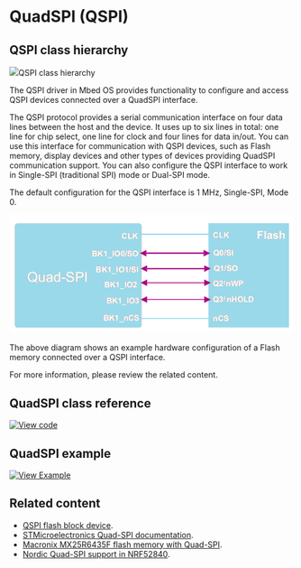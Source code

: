 # QuadSPI (QSPI)

## QSPI class hierarchy

<span class="images">![](https://os.mbed.com/docs/mbed-os/development/mbed-os-api-doxy/classmbed_1_1_q_s_p_i.png)<span>QSPI class hierarchy</span></span>

The QSPI driver in Mbed OS provides functionality to configure and access QSPI devices connected over a QuadSPI interface.

The QSPI protocol provides a serial communication interface on four data lines between the host and the device. It uses up to six lines in total: one line for chip select, one line for clock and four lines for data in/out. You can use this interface for communication with QSPI devices, such as Flash memory, display devices and other types of devices providing QuadSPI communication support. You can also configure the QSPI interface to work in Single-SPI (traditional SPI) mode or Dual-SPI mode.

The default configuration for the QSPI interface is 1 MHz, Single-SPI, Mode 0.

<span class="images">![](../../images/quadspi.png)</span>

The above diagram shows an example hardware configuration of a Flash memory connected over a QSPI interface.

For more information, please review the related content.

## QuadSPI class reference

[![View code](https://www.mbed.com/embed/?type=library)](https://os.mbed.com/docs/mbed-os/development/mbed-os-api-doxy/classmbed_1_1_q_s_p_i.html)

## QuadSPI example

 [![View Example](https://www.mbed.com/embed/?url=https://github.com/ARMmbed/mbed-os-snippet-QSPI)](https://github.com/ARMmbed/mbed-os-snippet-QSPI/blob/master/main.cpp)

## Related content

- [QSPI flash block device](https://github.com/ARMmbed/qspif-blockdevice).
- [STMicroelectronics Quad-SPI documentation](https://www.st.com/content/ccc/resource/technical/document/application_note/group0/b0/7e/46/a8/5e/c1/48/01/DM00227538/files/DM00227538.pdf/jcr:content/translations/en.DM00227538.pdf).
- [Macronix MX25R6435F flash memory with Quad-SPI](http://www.macronix.com/Lists/Datasheet/Attachments/6270/MX25R6435F,%20Wide%20Range,%2064Mb,%20v1.4.pdf).
- [Nordic Quad-SPI support in NRF52840](http://infocenter.nordicsemi.com/pdf/nRF52840_OPS_v0.5.pdf).
